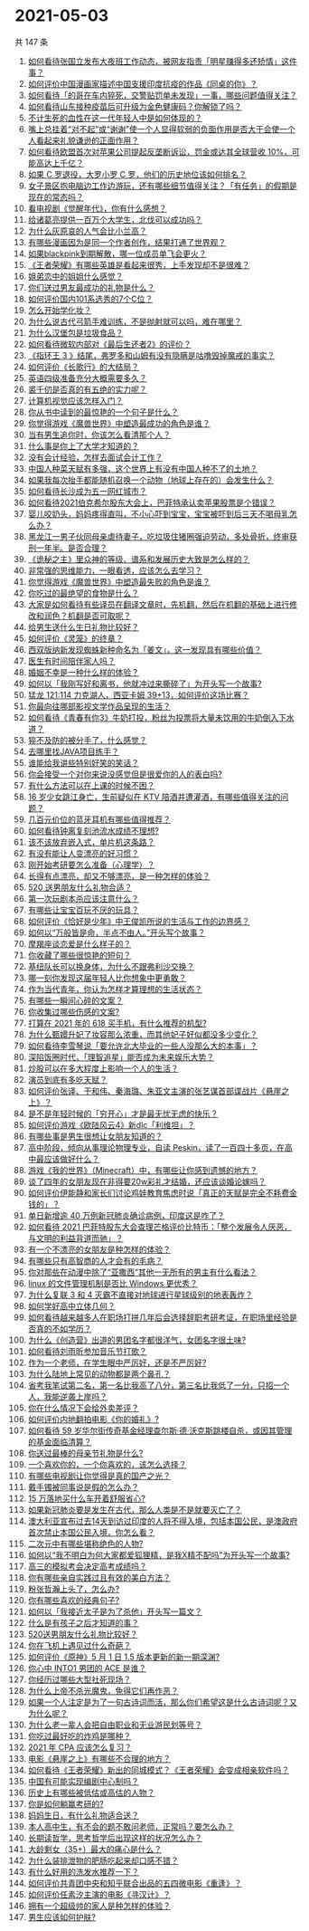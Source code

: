 # 2021-05-03

共 147 条

<!-- BEGIN -->
<!-- 最后更新时间 Mon May 03 2021 22:02:18 GMT+0800 (China Standard Time) -->

1. [如何看待张国立发布大夜班工作动态，被网友指责「明星赚得多还矫情」这件事？](https://www.zhihu.com/question/457625710)
2. [如何评价中国漫画家描述中国支援印度抗疫的作品《同桌的你》？](https://www.zhihu.com/question/457620550)
3. [如何看待「的哥在车内猝死，交警贴罚单未发现」一事，哪些问题值得关注？](https://www.zhihu.com/question/457613358)
4. [如何看待山东接种疫苗后可升级为金色健康码？你解锁了吗？](https://www.zhihu.com/question/457670626)
5. [不计生死的血性在这一代年轻人中是如何体现的？](https://www.zhihu.com/question/455928947)
6. [嘴上总挂着“对不起”或“谢谢”使一个人显得软弱的负面作用是否大于会使一个人看起来礼貌谦逊的正面作用？](https://www.zhihu.com/question/25052958)
7. [如何看待欧盟首次对苹果公司提起反垄断诉讼，罚金或达其全球营收
   10%，可能高达上千亿？](https://www.zhihu.com/question/457427264)
8. [如果 C 罗退役，大罗小罗 C 罗，他们的历史地位该如何排名？](https://www.zhihu.com/question/384740207)
9. [女子景区抱电脑边工作边游玩，还有哪些细节值得关注？「有任务」的假期是现在的常态吗？](https://www.zhihu.com/question/457540899)
10. [看电视剧《觉醒年代》，你有什么感想？](https://www.zhihu.com/question/450120675)
11. [给诸葛亮提供一百万个大学生，北伐可以成功吗？](https://www.zhihu.com/question/443277138)
12. [为什么灰原哀的人气会比小兰高？](https://www.zhihu.com/question/382637152)
13. [有哪些漫画因为是同一个作者创作，结果打通了世界观？](https://www.zhihu.com/question/437451134)
14. [如果blackpink到期解散，哪一位成员单飞会更火？](https://www.zhihu.com/question/455213754)
15. [《王者荣耀》有哪些英雄是看起来很秀，上手发现却不是很难？](https://www.zhihu.com/question/456199987)
16. [姐弟恋中的姐姐什么感觉？](https://www.zhihu.com/question/451689518)
17. [你们送过男友最成功的礼物是什么？](https://www.zhihu.com/question/25865753)
18. [如何评价国内101系选秀的7个C位？](https://www.zhihu.com/question/456871781)
19. [怎么开始学化妆？](https://www.zhihu.com/question/302940225)
20. [为什么说古代弓箭手难训练，不是抛射就可以吗，难在哪里？](https://www.zhihu.com/question/349584247)
21. [为什么汉堡包是垃圾食品？](https://www.zhihu.com/question/382868803)
22. [如何看待微软内部对《最后生还者2》的评价？](https://www.zhihu.com/question/457639452)
23. [《指环王 3
    》结尾，弗罗多和山姆有没有隐瞒是咕噜毁掉魔戒的事实？](https://www.zhihu.com/question/457495969)
24. [如何评价《长歌行》的大结局？](https://www.zhihu.com/question/457677705)
25. [英语四级准备充分大概需要多久？](https://www.zhihu.com/question/293706213)
26. [裘千仞是否真的有五绝的实力呢？](https://www.zhihu.com/question/457477701)
27. [计算机视觉应该怎样入门？](https://www.zhihu.com/question/23902574)
28. [你从书中读到的最惊艳的一个句子是什么？](https://www.zhihu.com/question/456541633)
29. [你觉得游戏《魔兽世界》中塑造最成功的角色是谁？](https://www.zhihu.com/question/456497443)
30. [当有男生追你时，你该怎么看清那个人？](https://www.zhihu.com/question/342163331)
31. [什么事是你上了大学才知道的？](https://www.zhihu.com/question/406491354)
32. [没有会计经验，怎样去面试会计工作？](https://www.zhihu.com/question/20473577)
33. [中国人种菜天赋有多强，这个世界上有没有中国人种不了的土地？](https://www.zhihu.com/question/457311138)
34. [如果我每次抬手都能随机召唤一个动物（地球上存在的）会发生什么？](https://www.zhihu.com/question/457184253)
35. [如何看待长沙成为五一网红城市？](https://www.zhihu.com/question/457303834)
36. [如何看待2021伯克希尔股东大会上，巴菲特承认卖苹果股票是个错误？](https://www.zhihu.com/question/457488859)
37. [婴儿咬奶头，妈妈疼得直叫，不小心吓到宝宝，宝宝被吓到后三天不喝母乳怎么办？](https://www.zhihu.com/question/455850698)
38. [黑龙江一男子伙同母亲虐待妻子，吃垃圾住猪圈强迫劳动，多处骨折，终审获刑一年半。是否合理？](https://www.zhihu.com/question/457256890)
39. [《诡秘之主》里众神的等级、谱系和发展历史大致是怎么样的？](https://www.zhihu.com/question/344358183)
40. [非常强的思维能力，一眼看透，应该怎么去学习？](https://www.zhihu.com/question/447265742)
41. [你觉得游戏《魔兽世界》中塑造最失败的角色是谁？](https://www.zhihu.com/question/456498770)
42. [你吃过的最绝望的食物是什么？](https://www.zhihu.com/question/266593795)
43. [大家是如何看待有些译员在翻译文章时，先机翻，然后在机翻的基础上进行修改和润色？机翻是否可取呢？](https://www.zhihu.com/question/453300590)
44. [给男生送什么生日礼物比较好？](https://www.zhihu.com/question/19773635)
45. [如何评价《灵笼》的终章？](https://www.zhihu.com/question/457072944)
46. [西双版纳新发现蜘蛛新种命名为「姜文」，这一发现具有哪些价值？](https://www.zhihu.com/question/457371552)
47. [医生有时间陪伴家人吗？](https://www.zhihu.com/question/307677298)
48. [婚姻不幸是一种什么样的体验？](https://www.zhihu.com/question/267571755)
49. [如何以「我刚写好和离书，他就冲过来撕碎了」为开头写一个故事?](https://www.zhihu.com/question/444620739)
50. [猛龙 121:114 力克湖人，西亚卡姆
    39+13，如何评价这场比赛？](https://www.zhihu.com/question/457619531)
51. [你最向往哪部影视文学作品呈现的生活？](https://www.zhihu.com/question/456677630)
52. [如何看待《青春有你3》牛奶打投，粉丝为投票将大量未饮用的牛奶倒入下水道？](https://www.zhihu.com/question/457119531)
53. [猝不及防的被分手了，什么感觉？](https://www.zhihu.com/question/358145452)
54. [去哪里找JAVA项目练手？](https://www.zhihu.com/question/427212878)
55. [谁能给我讲些特别好笑的笑话？](https://www.zhihu.com/question/437888004)
56. [你会接受一个对你来说没感觉但是很爱你的人的表白吗?](https://www.zhihu.com/question/456895806)
57. [有什么方法可以在上课的时候不困？](https://www.zhihu.com/question/453132101)
58. [16 岁少女跳江身亡，生前疑似在 KTV
    陪酒并遭灌酒，有哪些值得关注的问题？](https://www.zhihu.com/question/457401334)
59. [几百元价位的蓝牙耳机有哪些值得推荐？](https://www.zhihu.com/question/450380739)
60. [如何看待钟离复刻池流水成绩不理想?](https://www.zhihu.com/question/457248572)
61. [该不该放弃嵌入式，单片机这条路？](https://www.zhihu.com/question/370606355)
62. [有没有能让人变漂亮的好习惯？](https://www.zhihu.com/question/423969924)
63. [刚开始考研要怎么准备（心理学）？](https://www.zhihu.com/question/455437305)
64. [长得有点漂亮，却又不够漂亮，是一种怎样的体验？](https://www.zhihu.com/question/64018902)
65. [520 送男朋友什么礼物合适？](https://www.zhihu.com/question/393509849)
66. [第一次玩剧本杀应该注意什么？](https://www.zhihu.com/question/392135348)
67. [有哪些让宝宝百玩不厌的玩具？](https://www.zhihu.com/question/347811760)
68. [如何评价《恰好是少年》中王俊凯所说的生活与工作的边界感？](https://www.zhihu.com/question/457566855)
69. [如何以“万般皆是命，半点不由人。”开头写个故事？](https://www.zhihu.com/question/446397308)
70. [摩羯座谈恋爱是什么样子的？](https://www.zhihu.com/question/452356824)
71. [你收藏了哪些很惊艳的短句？](https://www.zhihu.com/question/456852823)
72. [基纽队长可以换身体，为什么不跟弗利沙交换？](https://www.zhihu.com/question/456759762)
73. [哪一刻你发现这届年轻人比你想象中更勇敢？](https://www.zhihu.com/question/456819341)
74. [作为当代青年，你认为怎样才算理想的生活状态？](https://www.zhihu.com/question/457149501)
75. [有哪些一瞬间心碎的文案？](https://www.zhihu.com/question/446133693)
76. [你收集过哪些伤感的文案?](https://www.zhihu.com/question/450594854)
77. [打算在 2021 年的 618 买手机，有什么推荐的机型?](https://www.zhihu.com/question/451810139)
78. [为什么甄嬛升妃了妆容那么浓重，而其他妃子好似都没多少变化？](https://www.zhihu.com/question/457149850)
79. [如何看待李雪琴说「要允许北大毕业的一些人没那么大的本事」？](https://www.zhihu.com/question/457408234)
80. [深陷饭圈时代，「理智追星」能否成为未来娱乐大势？](https://www.zhihu.com/question/456813274)
81. [炒股可以在多大程度上影响一个人的生活？](https://www.zhihu.com/question/34200652)
82. [演员到底有多吃天赋？](https://www.zhihu.com/question/443350396)
83. [如何评价张译、于和伟、秦海璐、朱亚文主演的张艺谋首部谍战片《悬崖之上》？](https://www.zhihu.com/question/353797140)
84. [是不是年轻时候的「穷开心」才是最无忧无虑的快乐？](https://www.zhihu.com/question/457145296)
85. [如何评价游戏《欧陆风云4》新dlc「利维坦」？](https://www.zhihu.com/question/456853065)
86. [有哪些事是男生很想让女朋友知道的？](https://www.zhihu.com/question/426854994)
87. [高中阶段，倾向从事理论物理专业，自读
    Peskin，读了一百四十多页，在高中最应该做好什么？](https://www.zhihu.com/question/457540957)
88. [游戏《我的世界》（Minecraft）中，有哪些让你感到遗憾的地方？](https://www.zhihu.com/question/451353111)
89. [谈了四年的女朋友现在非得要20w彩礼才结婚，还应该谈婚论嫁吗？](https://www.zhihu.com/question/445096763)
90. [如何评价伊能静和家长们讨论鸡娃教育焦虑时说「真正的天赋是完全不耗费金钱的」？](https://www.zhihu.com/question/457456468)
91. [单日新增逾 40 万例新冠肺炎确诊病例，印度这是咋了？](https://www.zhihu.com/question/457388433)
92. [如何看待 2021
    巴菲特股东大会查理芒格评价比特币：「整个发展令人厌恶，与文明的利益背道而驰」？](https://www.zhihu.com/question/457486880)
93. [有一个不漂亮的女朋友是种怎样的体验？](https://www.zhihu.com/question/27433657)
94. [有哪些只有高智商的人才会有的毛病？](https://www.zhihu.com/question/301999320)
95. [你对那些在动漫中除了“亚撒西”其他一无所有的男主有什么看法？](https://www.zhihu.com/question/457327327)
96. [linux 的文件管理机制是否比 Windows 更优秀？](https://www.zhihu.com/question/455934619)
97. [为什么复联 3 和 4 灭霸不直接对地球进行星球级别的地表轰炸？](https://www.zhihu.com/question/456909902)
98. [如何学好高中立体几何？](https://www.zhihu.com/question/27632773)
99. [如何看待越来越多人在职场打拼几年后会选择辞职考研考证，在职场里经验是否真的不如学历？](https://www.zhihu.com/question/457426657)
100. [为什么《创造营》出道的男团名字都很洋气，女团名字很土味?](https://www.zhihu.com/question/456581591)
101. [如何看待刘雨昕参加音乐节打歌？](https://www.zhihu.com/question/454157222)
102. [作为一个老师，在学生眼中严厉好，还是不严厉好?](https://www.zhihu.com/question/453123833)
103. [为什么陆地上常见的动物都是两个鼻孔？](https://www.zhihu.com/question/456066433)
104. [省考我笔试第二名，第一名比我高了八分，第三名比我低了一分，只招一个人，我能逆袭上岸吗？](https://www.zhihu.com/question/325465519)
105. [你在什么情况下会给外卖差评？](https://www.zhihu.com/question/456249786)
106. [如何评价内地翻拍电影《你的婚礼》?](https://www.zhihu.com/question/374474502)
107. [如何看待 59
     岁华尔街传奇基金经理查尔斯·德·沃克斯跳楼自杀，或因其管理的基金面临清算？](https://www.zhihu.com/question/457186328)
108. [你送过最棒的母亲节礼物是什么?](https://www.zhihu.com/question/276772445)
109. [一个喜欢你的，一个你喜欢的，该怎么选择？](https://www.zhihu.com/question/457171344)
110. [有哪些电视剧让你觉得是真的国产之光？](https://www.zhihu.com/question/441124825)
111. [戴手镯被同事说是假的怎么办？](https://www.zhihu.com/question/451834381)
112. [15 万落地买什么车开着舒服省心?](https://www.zhihu.com/question/441839447)
113. [如果新冠肺炎要是发生在古代，那么人类是不是就要灭亡了？](https://www.zhihu.com/question/386034997)
114. [澳大利亚宣布过去14天到访过印度的人将不得入境，包括本国公民，是澳政府首次禁止本国公民入境，你怎么看？](https://www.zhihu.com/question/457378118)
115. [二次元中有哪些堪称绝色的人物?](https://www.zhihu.com/question/387651409)
116. [如何以“我不明白为何大家都爱狐狸精，是我X精不配吗”为开头写一个故事?](https://www.zhihu.com/question/443816329)
117. [高三的模拟考会决定高考成绩吗？](https://www.zhihu.com/question/454776438)
118. [你有哪些亲自实践过且有效的美白方法？](https://www.zhihu.com/question/19638296)
119. [粉张哲瀚上头了，怎么办?](https://www.zhihu.com/question/456001309)
120. [你有哪些喜欢的经典句子?](https://www.zhihu.com/question/454670833)
121. [如何以「我接近太子是为了杀他」开头写一篇文？](https://www.zhihu.com/question/420183279)
122. [什么是有孩子之后才知道的事？](https://www.zhihu.com/question/456245328)
123. [520送男朋友什么礼物比较好？](https://www.zhihu.com/question/321150247)
124. [你在飞机上遇见过什么奇葩？](https://www.zhihu.com/question/25871260)
125. [如何评价《原神》5 月 1 日 1.5 版本更新的新一期深渊?](https://www.zhihu.com/question/457415863)
126. [你心中 INTO1 男团的 ACE 是谁？](https://www.zhihu.com/question/457313739)
127. [你经历过哪些大型社死现场？](https://www.zhihu.com/question/439032546)
128. [为什么上帝不杀光魔鬼，免得它们再作恶？](https://www.zhihu.com/question/64073160)
129. [如果一个人注定是为了一句古诗词而活，那么你们希望这是什么古诗词呢？又为什么呢？](https://www.zhihu.com/question/453413029)
130. [为什么老一辈人会把自由职业和无业游民划等号？](https://www.zhihu.com/question/457466173)
131. [你吃过最好吃的炸鸡是哪种？](https://www.zhihu.com/question/21348636)
132. [2021 年 CPA 应该怎么复习？](https://www.zhihu.com/question/425225784)
133. [电影《悬崖之上》有哪些不合理的地方？](https://www.zhihu.com/question/457310734)
134. [如何看待《王者荣耀》新出的同城模式？《王者荣耀》会变成相亲软件吗？](https://www.zhihu.com/question/457261841)
135. [中国有可能实现编剧中心制吗？](https://www.zhihu.com/question/380565544)
136. [历史上有哪些被低估或高估的人物？](https://www.zhihu.com/question/20775329)
137. [你是如何躺赢考研的?](https://www.zhihu.com/question/452567524)
138. [妈妈生日，有什么礼物适合送？](https://www.zhihu.com/question/19591678)
139. [本人高中生，有不会的题不敢问老师，正常吗？要怎么办？](https://www.zhihu.com/question/448002468)
140. [长期读哲学，思考哲学后出现这样的状况怎么办？](https://www.zhihu.com/question/444004217)
141. [大龄剩女（35+）最大的痛心是什么？](https://www.zhihu.com/question/440901341)
142. [为什么装排泄物的肥肠吃起来却口感不错？](https://www.zhihu.com/question/344215207)
143. [有什么好用的洗发水推荐一下？](https://www.zhihu.com/question/264733291)
144. [如何评价共青团中央和知乎联合出品的五四微电影《重逢》？](https://www.zhihu.com/question/457512856)
145. [如何评价任素汐主演的电影《寻汉计》？](https://www.zhihu.com/question/452124896)
146. [拥有一个超级帅的家人是种怎样的体验？](https://www.zhihu.com/question/62302912)
147. [男生应该如何护肤?](https://www.zhihu.com/question/439729685)

<!-- END -->
